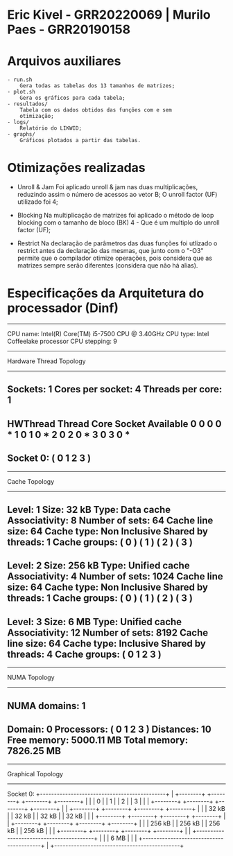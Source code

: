 # Eric Kivel - GRR20220069 | Murilo Paes - GRR20190158

# Arquivos auxiliares
    - run.sh
        Gera todas as tabelas dos 13 tamanhos de matrizes;
    - plot.sh
        Gera os gráficos para cada tabela;
    - resultados/
        Tabela com os dados obtidos das funções com e sem
        otimização;
    - logs/
        Relatório do LIKWID;
    - graphs/
        Gráficos plotados a partir das tabelas.

# Otimizações realizadas

- Unroll & Jam
  Foi aplicado unroll & jam nas duas multiplicações, reduzindo assim o
  número de acessos ao vetor B; O unroll factor (UF) utilizado foi 4;

- Blocking
  Na multiplicação de matrizes foi aplicado o método de loop blocking
  com o tamanho de bloco (BK) 4 - Que é um multiplo do unroll factor (UF);

- Restrict
  Na declaração de parâmetros das duas funções foi utlizado o restrict antes 
  da declaração das mesmas, que junto com o "-O3" permite que o compilador
  otimize operações, pois considera que as matrizes sempre serão diferentes
  (considera que não há alias).
  
# Especificações da Arquitetura do processador (Dinf)

--------------------------------------------------------------------------------
CPU name:	Intel(R) Core(TM) i5-7500 CPU @ 3.40GHz
CPU type:	Intel Coffeelake processor
CPU stepping:	9
********************************************************************************
Hardware Thread Topology
********************************************************************************
Sockets:		1
Cores per socket:	4
Threads per core:	1
--------------------------------------------------------------------------------
HWThread	Thread		Core		Socket		Available
0		0		0		0		*
1		0		1		0		*
2		0		2		0		*
3		0		3		0		*
--------------------------------------------------------------------------------
Socket 0:		( 0 1 2 3 )
--------------------------------------------------------------------------------
********************************************************************************
Cache Topology
********************************************************************************
Level:			1
Size:			32 kB
Type:			Data cache
Associativity:		8
Number of sets:		64
Cache line size:	64
Cache type:		Non Inclusive
Shared by threads:	1
Cache groups:		( 0 ) ( 1 ) ( 2 ) ( 3 )
--------------------------------------------------------------------------------
Level:			2
Size:			256 kB
Type:			Unified cache
Associativity:		4
Number of sets:		1024
Cache line size:	64
Cache type:		Non Inclusive
Shared by threads:	1
Cache groups:		( 0 ) ( 1 ) ( 2 ) ( 3 )
--------------------------------------------------------------------------------
Level:			3
Size:			6 MB
Type:			Unified cache
Associativity:		12
Number of sets:		8192
Cache line size:	64
Cache type:		Inclusive
Shared by threads:	4
Cache groups:		( 0 1 2 3 )
--------------------------------------------------------------------------------
********************************************************************************
NUMA Topology
********************************************************************************
NUMA domains:		1
--------------------------------------------------------------------------------
Domain:			0
Processors:		( 0 1 2 3 )
Distances:		10
Free memory:		5000.11 MB
Total memory:		7826.25 MB
--------------------------------------------------------------------------------


********************************************************************************
Graphical Topology
********************************************************************************
Socket 0:
+---------------------------------------------+
| +--------+ +--------+ +--------+ +--------+ |
| |    0   | |    1   | |    2   | |    3   | |
| +--------+ +--------+ +--------+ +--------+ |
| +--------+ +--------+ +--------+ +--------+ |
| |  32 kB | |  32 kB | |  32 kB | |  32 kB | |
| +--------+ +--------+ +--------+ +--------+ |
| +--------+ +--------+ +--------+ +--------+ |
| | 256 kB | | 256 kB | | 256 kB | | 256 kB | |
| +--------+ +--------+ +--------+ +--------+ |
| +-----------------------------------------+ |
| |                   6 MB                  | |
| +-----------------------------------------+ |
+---------------------------------------------+
